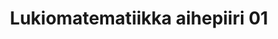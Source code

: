 ---
layout: default
title: Lukiomatematiikka aihepiiri 01
nav_order: 1
has_children: true
parent: Matematiikka
---